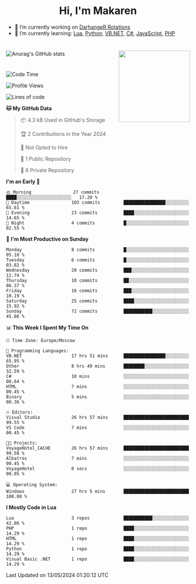 <div id="header" align="center">
 <h1>Hi, I'm Makaren</h1>
</div>

- 🔭 I’m currently working on <a href="https://darhanger.github.io/rotations/">DarhangeR Rotations</a>
- 🌱 I’m currently learning: <a href="https://www.lua.org">Lua</a>, <a href="https://www.python.org">Python</a>, <a href="https://learn.microsoft.com/ru-ru/dotnet/visual-basic/">VB.NET</a>, <a href="https://dotnet.microsoft.com/en-us/languages/csharp">C#</a>, <a href="https://www.ecma-international.org/publications-and-standards/standards/ecma-262/">JavaScript</a>, <a href="https://www.php.net">PHP</a>
<!--
- 👯 I’m looking to collaborate on ...
- 🤔 I’m looking for help with ...
- 💬 Ask me about ...
- 📫 How to reach me: ...
- 😄 Pronouns: ...
- ⚡ Fun fact: ...
-->
#
![Anurag's GitHub stats](https://github-readme-stats.vercel.app/api?username=MakarenD&text_color=fff&icon_color=435cd9&show_icons=true&theme=dark&bg_color=00000000)<img align="right" src="https://media3.giphy.com/media/LaVp0AyqR5bGsC5Cbm/giphy.gif?cid=ecf05e4702j5mjw4h8mwt6p3xur6xnlpw7ymefs00ez9pcbs&ep=v1_gifs_search&rid=giphy.gif&ct=g" width="195"/> 

#
<!--START_SECTION:waka-->
![Code Time](http://img.shields.io/badge/Code%20Time-448%20hrs%2058%20mins-blue)

![Profile Views](http://img.shields.io/badge/Profile%20Views-4-blue)

![Lines of code](https://img.shields.io/badge/From%20Hello%20World%20I%27ve%20Written-117.7%20thousand%20lines%20of%20code-blue)

**🐱 My GitHub Data** 

> 📦 4.3 kB Used in GitHub's Storage 
 > 
> 🏆 2 Contributions in the Year 2024
 > 
> 🚫 Not Opted to Hire
 > 
> 📜 1 Public Repository 
 > 
> 🔑 6 Private Repository 
 > 
**I'm an Early 🐤** 

```text
🌞 Morning                27 commits          ████░░░░░░░░░░░░░░░░░░░░░   17.20 % 
🌆 Daytime                103 commits         ████████████████░░░░░░░░░   65.61 % 
🌃 Evening                23 commits          ████░░░░░░░░░░░░░░░░░░░░░   14.65 % 
🌙 Night                  4 commits           █░░░░░░░░░░░░░░░░░░░░░░░░   02.55 % 
```
📅 **I'm Most Productive on Sunday** 

```text
Monday                   8 commits           █░░░░░░░░░░░░░░░░░░░░░░░░   05.10 % 
Tuesday                  6 commits           █░░░░░░░░░░░░░░░░░░░░░░░░   03.82 % 
Wednesday                20 commits          ███░░░░░░░░░░░░░░░░░░░░░░   12.74 % 
Thursday                 10 commits          ██░░░░░░░░░░░░░░░░░░░░░░░   06.37 % 
Friday                   16 commits          ███░░░░░░░░░░░░░░░░░░░░░░   10.19 % 
Saturday                 25 commits          ████░░░░░░░░░░░░░░░░░░░░░   15.92 % 
Sunday                   72 commits          ███████████░░░░░░░░░░░░░░   45.86 % 
```


📊 **This Week I Spent My Time On** 

```text
🕑︎ Time Zone: Europe/Moscow

💬 Programming Languages: 
VB.NET                   17 hrs 51 mins      ████████████████░░░░░░░░░   65.95 % 
Other                    8 hrs 49 mins       ████████░░░░░░░░░░░░░░░░░   32.59 % 
C#                       10 mins             ░░░░░░░░░░░░░░░░░░░░░░░░░   00.64 % 
HTML                     7 mins              ░░░░░░░░░░░░░░░░░░░░░░░░░   00.45 % 
Binary                   5 mins              ░░░░░░░░░░░░░░░░░░░░░░░░░   00.36 % 

🔥 Editors: 
Visual Studio            26 hrs 57 mins      █████████████████████████   99.55 % 
VS Code                  7 mins              ░░░░░░░░░░░░░░░░░░░░░░░░░   00.45 % 

🐱‍💻 Projects: 
VoyageHotel_CACHE        26 hrs 57 mins      █████████████████████████   99.50 % 
Albatros                 7 mins              ░░░░░░░░░░░░░░░░░░░░░░░░░   00.45 % 
VoyageHotel              0 secs              ░░░░░░░░░░░░░░░░░░░░░░░░░   00.05 % 

💻 Operating System: 
Windows                  27 hrs 5 mins       █████████████████████████   100.00 % 
```

**I Mostly Code in Lua** 

```text
Lua                      3 repos             ███████████░░░░░░░░░░░░░░   42.86 % 
PHP                      1 repo              ████░░░░░░░░░░░░░░░░░░░░░   14.29 % 
HTML                     1 repo              ████░░░░░░░░░░░░░░░░░░░░░   14.29 % 
Python                   1 repo              ████░░░░░░░░░░░░░░░░░░░░░   14.29 % 
Visual Basic .NET        1 repo              ████░░░░░░░░░░░░░░░░░░░░░   14.29 % 
```




 Last Updated on 13/05/2024 01:20:12 UTC
<!--END_SECTION:waka-->
